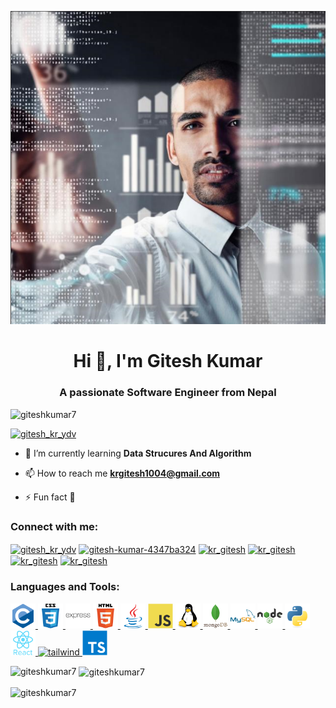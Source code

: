 ![logo](https://github.com/GiteshKumar7/Gitesh-Kumar/blob/main/Screenshot%202024-09-02%20110645.png)
<h1 align="center">Hi 👋, I'm Gitesh Kumar</h1>
<h3 align="center">A passionate Software Engineer from Nepal</h3>

<p align="left"> <img src="https://komarev.com/ghpvc/?username=giteshkumar7&label=Profile%20views&color=0e75b6&style=flat" alt="giteshkumar7" /> </p>

<p align="left"> <a href="https://twitter.com/gitesh_kr_ydv" target="blank"><img src="https://img.shields.io/twitter/follow/gitesh_kr_ydv?logo=twitter&style=for-the-badge" alt="gitesh_kr_ydv" /></a> </p>

- 🌱 I’m currently learning **Data Strucures And Algorithm**

- 📫 How to reach me **krgitesh1004@gmail.com**

- ⚡ Fun fact **🌿**

<h3 align="left">Connect with me:</h3>
<p align="left">
<a href="https://twitter.com/gitesh_kr_ydv" target="blank"><img align="center" src="https://raw.githubusercontent.com/rahuldkjain/github-profile-readme-generator/master/src/images/icons/Social/twitter.svg" alt="gitesh_kr_ydv" height="30" width="40" /></a>
<a href="https://linkedin.com/in/gitesh-kumar-4347ba324" target="blank"><img align="center" src="https://raw.githubusercontent.com/rahuldkjain/github-profile-readme-generator/master/src/images/icons/Social/linked-in-alt.svg" alt="gitesh-kumar-4347ba324" height="30" width="40" /></a>
<a href="https://instagram.com/kr_gitesh" target="blank"><img align="center" src="https://raw.githubusercontent.com/rahuldkjain/github-profile-readme-generator/master/src/images/icons/Social/instagram.svg" alt="kr_gitesh" height="30" width="40" /></a>
<a href="https://www.codechef.com/users/kr_gitesh" target="blank"><img align="center" src="https://cdn.jsdelivr.net/npm/simple-icons@3.1.0/icons/codechef.svg" alt="kr_gitesh" height="30" width="40" /></a>
<a href="https://www.hackerrank.com/kr_gitesh" target="blank"><img align="center" src="https://raw.githubusercontent.com/rahuldkjain/github-profile-readme-generator/master/src/images/icons/Social/hackerrank.svg" alt="kr_gitesh" height="30" width="40" /></a>
<a href="https://www.leetcode.com/kr_gitesh" target="blank"><img align="center" src="https://raw.githubusercontent.com/rahuldkjain/github-profile-readme-generator/master/src/images/icons/Social/leet-code.svg" alt="kr_gitesh" height="30" width="40" /></a>
</p>

<h3 align="left">Languages and Tools:</h3>
<p align="left"> <a href="https://www.cprogramming.com/" target="_blank" rel="noreferrer"> <img src="https://raw.githubusercontent.com/devicons/devicon/master/icons/c/c-original.svg" alt="c" width="40" height="40"/> </a> <a href="https://www.w3schools.com/css/" target="_blank" rel="noreferrer"> <img src="https://raw.githubusercontent.com/devicons/devicon/master/icons/css3/css3-original-wordmark.svg" alt="css3" width="40" height="40"/> </a> <a href="https://expressjs.com" target="_blank" rel="noreferrer"> <img src="https://raw.githubusercontent.com/devicons/devicon/master/icons/express/express-original-wordmark.svg" alt="express" width="40" height="40"/> </a> <a href="https://www.w3.org/html/" target="_blank" rel="noreferrer"> <img src="https://raw.githubusercontent.com/devicons/devicon/master/icons/html5/html5-original-wordmark.svg" alt="html5" width="40" height="40"/> </a> <a href="https://www.java.com" target="_blank" rel="noreferrer"> <img src="https://raw.githubusercontent.com/devicons/devicon/master/icons/java/java-original.svg" alt="java" width="40" height="40"/> </a> <a href="https://developer.mozilla.org/en-US/docs/Web/JavaScript" target="_blank" rel="noreferrer"> <img src="https://raw.githubusercontent.com/devicons/devicon/master/icons/javascript/javascript-original.svg" alt="javascript" width="40" height="40"/> </a> <a href="https://www.linux.org/" target="_blank" rel="noreferrer"> <img src="https://raw.githubusercontent.com/devicons/devicon/master/icons/linux/linux-original.svg" alt="linux" width="40" height="40"/> </a> <a href="https://www.mongodb.com/" target="_blank" rel="noreferrer"> <img src="https://raw.githubusercontent.com/devicons/devicon/master/icons/mongodb/mongodb-original-wordmark.svg" alt="mongodb" width="40" height="40"/> </a> <a href="https://www.mysql.com/" target="_blank" rel="noreferrer"> <img src="https://raw.githubusercontent.com/devicons/devicon/master/icons/mysql/mysql-original-wordmark.svg" alt="mysql" width="40" height="40"/> </a> <a href="https://nodejs.org" target="_blank" rel="noreferrer"> <img src="https://raw.githubusercontent.com/devicons/devicon/master/icons/nodejs/nodejs-original-wordmark.svg" alt="nodejs" width="40" height="40"/> </a> <a href="https://www.python.org" target="_blank" rel="noreferrer"> <img src="https://raw.githubusercontent.com/devicons/devicon/master/icons/python/python-original.svg" alt="python" width="40" height="40"/> </a> <a href="https://reactjs.org/" target="_blank" rel="noreferrer"> <img src="https://raw.githubusercontent.com/devicons/devicon/master/icons/react/react-original-wordmark.svg" alt="react" width="40" height="40"/> </a> <a href="https://tailwindcss.com/" target="_blank" rel="noreferrer"> <img src="https://www.vectorlogo.zone/logos/tailwindcss/tailwindcss-icon.svg" alt="tailwind" width="40" height="40"/> </a> <a href="https://www.typescriptlang.org/" target="_blank" rel="noreferrer"> <img src="https://raw.githubusercontent.com/devicons/devicon/master/icons/typescript/typescript-original.svg" alt="typescript" width="40" height="40"/> </a> </p>

<p><img align="left" src="https://github-readme-stats.vercel.app/api/top-langs?username=giteshkumar7&show_icons=true&locale=en&layout=compact" alt="giteshkumar7" /></p>

<p>&nbsp;<img align="center" src="https://github-readme-stats.vercel.app/api?username=giteshkumar7&show_icons=true&locale=en" alt="giteshkumar7" /></p>

<p><img align="center" src="https://github-readme-streak-stats.herokuapp.com/?user=giteshkumar7&" alt="giteshkumar7" /></p>
